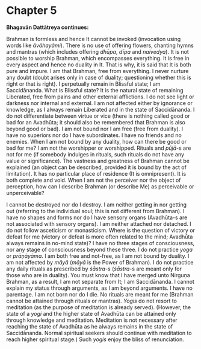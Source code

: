 # Chapter 5

**Bhagavān Dattātreya continues:**

Brahman is formless and hence It cannot be invoked (invocation using words like *āvāhayāmi*). There is no use of offering flowers, chanting hymns and mantras (which includes offering *dhūpa*, *dīpa* and *naivedya*). It is not possible to worship Brahman, which encompasses everything. It is free in every aspect and hence no duality in It. That is why, it is said that It is both pure and impure. I am that Brahman, free from everything. I never nurture any doubt (doubt arises only in case of duality; questioning whether this is right or that is right). I perpetually remain in Blissful state; I am Saccidānanda. What is Blissful state? It is the natural state of remaining Liberated, free from pains and other external afflictions. I do not see light or darkness nor internal and external. I am not affected either by ignorance or knowledge, as I always remain Liberated and in the state of Saccidānanda. I do not differentiate between virtue or vice (there is nothing called good or bad for an Avadhūta; it should also be remembered that Brahman is also beyond good or bad). I am not bound nor I am free (free from duality). I have no superiors nor do I have subordinates. I have no friends and no enemies. When I am not bound by any duality, how can there be good or bad for me? I am not the worshipper or worshipped. Rituals and *pūjā*-s are not for me (if somebody indulges in rituals, such rituals do not have any value or significance). The vastness and greatness of Brahman cannot be explained (an object can be described, provided it is bound by the act of limitation). It has no particular place of residence (It is omnipresent). It is both complete and void. When I am not the perceiver nor the object of perception, how can I describe Brahman (or describe Me) as perceivable or unperceivable?

I cannot be destroyed nor do I destroy. I am neither getting in nor getting out (referring to the individual soul; this is not different from Brahman). I have no shapes and forms nor do I have sensory organs (Avadhūta-s are not associated with sensory organs). I am neither attached nor detached. I do not follow asceticism or monasticism. Where is the question of victory or defeat for me (victory or defeat is more often related to the mind; Avadhūta always remains in no-mind state)? I have no three stages of consciousness, nor any stage of consciousness beyond these three. I do not practice *yoga* or *prāṇāyāma*. I am both free and not-free, as I am not bound by duality. I am not affected by *māyā* (*māyā* is the Power of Brahman). I do not practice any daily rituals as prescribed by *śāstra*-s (*śāstra*-s are meant only for those who are in duality). You must know that I have merged unto Nirguṇa Brahman, as a result, I am not separate from It; I am Saccidānanda. I cannot explain my status through arguments, as I am beyond arguments. I have no parentage. I am not born nor do I die. No rituals are meant for me (Brahman cannot be attained through rituals or mantras). *Yogis* do not resort to meditation (as the purpose of meditation is already served). (However, the state of a *yogi* and the higher state of Avadhūta can be attained only through knowledge and meditation. Meditation is not necessary after reaching the state of Avadhūta as he always remains in the state of Saccidānanda. Normal spiritual seekers should continue with meditation to reach higher spiritual stage.) Such *yogis* enjoy the bliss of renunciation.
